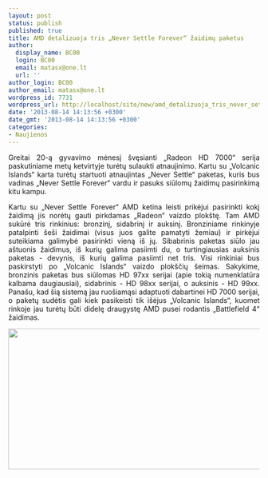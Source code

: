 ```yaml
---
layout: post
status: publish
published: true
title: AMD detalizuoja tris „Never Settle Forever“ žaidimų paketus
author:
  display_name: BC00
  login: BC00
  email: matasx@one.lt
  url: ''
author_login: BC00
author_email: matasx@one.lt
wordpress_id: 7731
wordpress_url: http://localhost/site/new/amd_detalizuoja_tris_never_settle_forever_zaidimu_paketus_/
date: '2013-08-14 14:13:56 +0300'
date_gmt: '2013-08-14 14:13:56 +0300'
categories:
- Naujienos
---
```

<p style="text-align: justify;">
	Greitai 20-ą gyvavimo mėnesį &scaron;vęsianti &bdquo;Radeon HD 7000&ldquo; serija paskutiniame metų ketvirtyje turėtų sulaukti atnaujinimo. Kartu su &bdquo;Volcanic Islands&ldquo; karta turėtų startuoti atnaujintas &bdquo;Never Settle&ldquo; paketas, kuris bus vadinas &bdquo;Never Settle Forever&ldquo; vardu ir pasuks siūlomų žaidimų pasirinkimą kitu kampu.</p>
<p style="text-align: justify;">
	Kartu su &bdquo;Never Settle Forever&ldquo; AMD ketina leisti prikėjui pasirinkti kokį žaidimą jis norėtų gauti pirkdamas &bdquo;Radeon&ldquo; vaizdo plok&scaron;tę. Tam AMD sukūrė tris rinkinius: bronzinį, sidabrinį ir auksinį. Bronziniame rinkinyje patalpinti &scaron;e&scaron;i žaidimai (visus juos galite pamatyti žemiau) ir pirkėjui suteikiama galimybė pasirinkti vieną i&scaron; jų. Sibabrinis paketas siūlo jau a&scaron;tuonis žaidimus, i&scaron; kurių galima pasiimti du, o turtingiausias auksinis paketas - devynis, i&scaron; kurių galima pasiimti net tris. Visi rinkiniai bus paskirstyti po &bdquo;Volcanic Islands&ldquo; vaizdo plok&scaron;čių &scaron;eimas. Sakykime, bronzinis paketas bus siūlomas HD 97xx serijai (apie tokią numenklatūra kalbama daugiausiai), sidabrinis - HD 98xx serijai, o auksinis - HD 99xx. Pana&scaron;u, kad &scaron;ią sistemą jau ruo&scaron;iamąsi adaptuoti dabartinei HD 7000 serijai, o paketų sudėtis gali kiek pasikeisti tik i&scaron;ėjus &bdquo;Volcanic Islands&ldquo;, kuomet rinkoje jau turėtų būti didelę draugystę AMD pusei rodantis &bdquo;Battlefield 4&ldquo; žaidimas.</p>
<p>
	<a href="http://technews.lt/userfiles/never-settle-3.png"><img alt="" src="http://technews.lt/userfiles/never-settle-3.png" style="width: 520px; height: 282px;" /></a></p>
